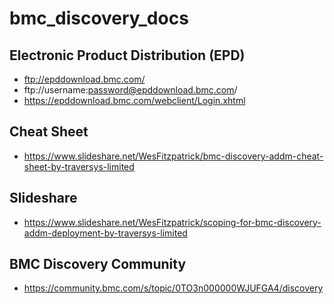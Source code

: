 # bmc_discovery_docs

## Electronic Product Distribution (EPD)
* ftp://epddownload.bmc.com/
* ftp://username:password@epddownload.bmc.com/
* https://epddownload.bmc.com/webclient/Login.xhtml

## Cheat Sheet
* https://www.slideshare.net/WesFitzpatrick/bmc-discovery-addm-cheat-sheet-by-traversys-limited

## Slideshare
* https://www.slideshare.net/WesFitzpatrick/scoping-for-bmc-discovery-addm-deployment-by-traversys-limited

## BMC Discovery Community
* https://community.bmc.com/s/topic/0TO3n000000WJUFGA4/discovery
